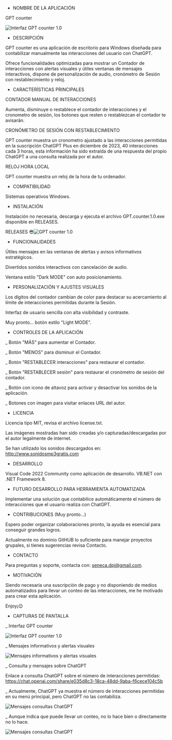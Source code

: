 
- NOMBRE DE LA APLICACIÓN

GPT counter

![Interfaz GPT counter 1.0](screenshots/1-Interfaz-GPT-counter.png)

- DESCRIPCIÓN

GPT counter es una aplicación de escritorio para Windows diseñada para contabilizar manualmente las interacciones del usuario con ChatGPT.

Ofrece funcionalidades optimizadas para mostrar un Contador de interacciones con alertas visuales y útiles ventanas de mensajes interactivos, dispone de personalización de audio, cronómetro de Sesión con restablecimiento y reloj.


- CARACTERÍSTICAS PRINCIPALES

CONTADOR MANUAL DE INTERACCIONES

Aumenta, disminuye o restablece el contador de interacciones y el cronometro de sesión, los botones que resten o restablezcan el contador te avisarán.

CRONÓMETRO DE SESIÓN CON RESTABLECIMIENTO

GPT counter muestra un cronometro ajustado a las interacciones permitidas en la suscripción ChatGPT Plus en diciembre de 2023, 40 interacciones cada 3 horas, esta información ha sido extraída de una respuesta del propio ChatGPT a una consulta realizada por el autor.

RELOJ HORA LOCAL

GPT counter muestra un reloj de la hora de tu ordenador.


- COMPATIBILIDAD

Sistemas operativos Windows.


- INSTALACIÓN

Instalación no necesaria, descarga y ejecuta el archivo GPT.counter.1.0.exe disponible en RELEASES.

RELEASES 😎![GPT counter 1.0](releases/)



- FUNCIONALIDADES

Útiles mensajes en las ventanas de alertas y avisos informativos estratégicos.

Divertidos sonidos interactivos con cancelación de audio.

Ventana estilo "Dark MODE" con auto posicionamiento.


- PERSONALIZACIÓN Y AJUSTES VISUALES

Los dígitos del contador cambian de color para destacar su acercamiento al límite de interacciones permitidas durante la Sesión.

Interfaz de usuario sencilla con alta visibilidad y contraste.

Muy pronto... botón estilo "Light MODE".


- CONTROLES DE LA APLICACIÓN

_ Botón "MÁS" para aumentar el Contador.

_ Botón "MENOS" para disminuir el Contador.

_ Botón "RESTABLECER interacciones" para restaurar el contador.

_ Botón "RESTABLECER sesión" para restaurar el cronómetro de sesión del contador.

_ Botón con icono de altavoz para activar y desactivar los sonidos de la aplicación.

_ Botones con imagen para visitar enlaces URL del autor.


- LICENCIA 

Licencia tipo MIT, revisa el archivo license.txt. 

Las imágenes mostradas han sido creadas y/o capturadas/descargadas por el autor legalmente de internet.

Se han utilizado los sonidos descargados en: http://www.sonidosmp3gratis.com


- DESARROLLO

Visual Code 2022 Community como aplicación de desarrollo. VB.NET con .NET Framework 8. 
 

- FUTURO DESARROLLO PARA HERRAMIENTA AUTOMATIZADA

Implementar una solución que contabilice automáticamente el número de interacciones que el usuario realiza con ChatGPT.


- CONTRIBUCIONES (Muy pronto...)

Espero poder organizar colaboraciones pronto, la ayuda es esencial para conseguir grandes logros.

Actualmente no dominio GitHUB lo suficiente para manejar proyectos grupales, si tienes sugerencias revisa Contacto.


- CONTACTO

Para preguntas y soporte, contacta con: seneca.dpj@gmail.com.


- MOTIVACIÓN

Siendo necesaria una suscripción de pago y no disponiendo de medios automatizados para llevar un conteo de las interacciones, me he motivado para crear esta aplicación. 

Enjoy¡😉 


- CAPTURAS DE PANTALLA

_ Interfaz GPT counter

![Interfaz GPT counter 1.0](screenshots/2-Interfaz-GPT-counter.png)

_ Mensajes informativos y alertas visuales

![Mensajes informativos y alertas visuales](screenshots/3-Visual-Mensajes-Personalizacion.png)

_ Consulta y mensajes sobre ChatGPT

Enlace a consulta ChatGPT sobre el número de interacciones permitidas: https://chat.openai.com/share/e035d8c3-18ca-48dd-9aba-f6cece104c5b

_ Actualmente, ChatGPT ya muestra el número de interacciones permitidas en su menú principal, pero ChatGPT no las contabiliza.

![Mensajes consultas ChatGPT](screenshots/4-Detalles1-GPT.png)

_ Aunque indica que puede llevar un conteo, no lo hace bien o directamente no lo hace.

![Mensajes consultas ChatGPT](screenshots/5-Detalles2-GPT.png)
